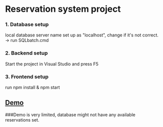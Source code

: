 # Reservation system project

### 1. Database setup
local database server name set up as "localhost", change if it's not correct.
-> run SQLbatch.cmd

### 2. Backend setup
Start the project in Visual Studio and press F5

### 3. Frontend setup
run npm install & npm start

## [Demo](http://samk-er.azurewebsites.net)

###Demo is very limited, database might not have any available reservations set.

